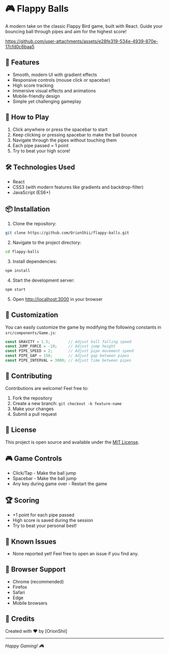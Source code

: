 # 🎮 Flappy Balls

A modern take on the classic Flappy Bird game, built with React. Guide your bouncing ball through pipes and aim for the highest score!


https://github.com/user-attachments/assets/e28fe319-534e-4939-870e-17cfd0c6baa5



## 🚀 Features

- Smooth, modern UI with gradient effects
- Responsive controls (mouse click or spacebar)
- High score tracking
- Immersive visual effects and animations
- Mobile-friendly design
- Simple yet challenging gameplay

## 🎯 How to Play

1. Click anywhere or press the spacebar to start
2. Keep clicking or pressing spacebar to make the ball bounce
3. Navigate through the pipes without touching them
4. Each pipe passed = 1 point
5. Try to beat your high score!

## 🛠️ Technologies Used

- React
- CSS3 (with modern features like gradients and backdrop-filter)
- JavaScript (ES6+)

## 📦 Installation

1. Clone the repository:
```bash
git clone https://github.com/OrionShii/flappy-balls.git
```

2. Navigate to the project directory:
```bash
cd flappy-balls
```

3. Install dependencies:
```bash
npm install
```

4. Start the development server:
```bash
npm start
```

5. Open [http://localhost:3000](http://localhost:3000) in your browser

## 🎨 Customization

You can easily customize the game by modifying the following constants in `src/components/Game.js`:

```javascript
const GRAVITY = 1.5;        // Adjust ball falling speed
const JUMP_FORCE = -10;     // Adjust jump height
const PIPE_SPEED = 2;       // Adjust pipe movement speed
const PIPE_GAP = 150;       // Adjust gap between pipes
const PIPE_INTERVAL = 3000; // Adjust time between pipes
```

## 🤝 Contributing

Contributions are welcome! Feel free to:

1. Fork the repository
2. Create a new branch: `git checkout -b feature-name`
3. Make your changes
4. Submit a pull request

## 📝 License

This project is open source and available under the [MIT License](LICENSE).

## 🎮 Game Controls

- Click/Tap - Make the ball jump
- Spacebar - Make the ball jump
- Any key during game over - Restart the game

## 🏆 Scoring

- +1 point for each pipe passed
- High score is saved during the session
- Try to beat your personal best!

## 🐛 Known Issues

- None reported yet! Feel free to open an issue if you find any.

## 📱 Browser Support

- Chrome (recommended)
- Firefox
- Safari
- Edge
- Mobile browsers

## 👥 Credits

Created with ❤️ by [OrionShii]

---
*Happy Gaming! 🎮*
